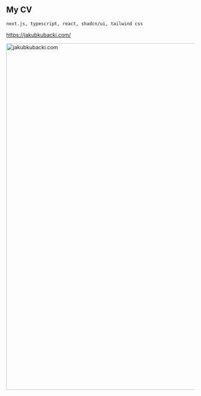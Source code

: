 ## My CV

`next.js, typescript, react, shadcn/ui, tailwind css`

https://jakubkubacki.com/

<a href="https://jakubkubacki.com"><img width="924" alt="jakubkubacki.com" src="https://github.com/jkubacki/jobs/assets/1104186/4470170a-7d3f-414d-9c8a-1ac4638c275a"></a>

